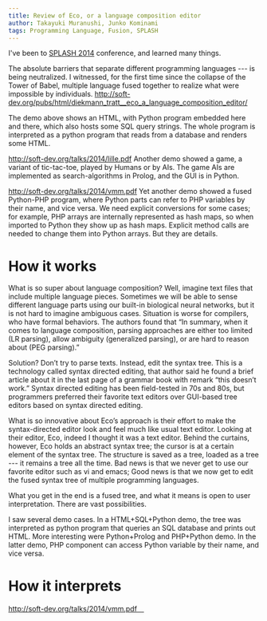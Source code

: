 ```yaml
---
title: Review of Eco, or a language composition editor
author: Takayuki Muranushi, Junko Kominami
tags: Programming Language, Fusion, SPLASH
---
```


I've been to [SPLASH 2014](http://2014.splashcon.org/) conference, and learned many things. [](http://soft-dev.org/)

The absolute barriers that separate different programming languages --- is being neutralized. I witnessed, for the first time since the collapse of the Tower of Babel, multiple language fused together to realize what were impossible by individuals.
http://soft-dev.org/pubs/html/diekmann_tratt__eco_a_language_composition_editor/
 
The demo above shows an HTML, with Python program embedded here and there, which also hosts some SQL query strings. The whole program is interpreted as a python program that reads from a database and renders some HTML.
 
http://soft-dev.org/talks/2014/lille.pdf
Another demo showed a game, a variant of tic-tac-toe, played by Humans or by AIs. The game AIs are implemented as search-algorithms in Prolog, and the GUI is in Python.
 
http://soft-dev.org/talks/2014/vmm.pdf
Yet another demo showed a fused Python-PHP program, where Python parts can refer to PHP variables by their name, and vice versa. We need explicit conversions for some cases; for example, PHP arrays are internally represented as hash maps, so when imported to Python they show up as hash maps. Explicit method calls are needed to change them into Python arrays. But they are details.
 
How it works
==========
What is so super about language composition? Well, imagine text files that include multiple language pieces. Sometimes we will be able to sense different language parts using our built-in biological neural networks, but it is not hard to imagine ambiguous cases. Situation is worse for compilers, who have formal behaviors. The authors found that “In summary, when it comes to language composition, parsing approaches are either too limited (LR parsing), allow ambiguity (generalized parsing), or are hard to reason about (PEG parsing).”
 
Solution? Don’t try to parse texts. Instead, edit the syntax tree. This is a technology called syntax directed editing, that author said he found a brief article about it in the last page of a grammar book with remark “this doesn’t work.” Syntax directed editing has been field-tested in 70s and 80s, but programmers preferred their favorite text editors over GUI-based tree editors based on syntax directed editing.  
 
What is so innovative about Eco’s approach is their effort to make the syntax-directed editor look and feel much like usual text editor. Looking at their editor, Eco, indeed I thought it was a text editor. Behind the curtains, however, Eco holds an abstract syntax tree; the cursor is at a certain element of the syntax tree. The structure is saved as a tree, loaded as a tree --- it remains a tree all the time. Bad news is that we never get to use our favorite editor such as vi and emacs; Good news is that we now get to edit the fused syntax tree of multiple programming languages.
 
What you get in the end is a fused tree, and what it means is open to user interpretation. There are vast possibilities.
 
I saw several demo cases. In a HTML+SQL+Python demo, the tree was interpreted as python program that queries an SQL database and prints out HTML. More interesting were Python+Prolog and PHP+Python demo. In the latter demo, PHP component can access Python variable by their name, and vice versa.

How it interprets
=====

 http://soft-dev.org/talks/2014/vmm.pdf　